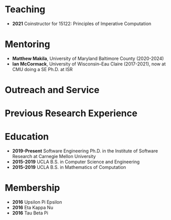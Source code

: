 Teaching
========
+ **2021** Coinstructor for 15122: Principles of Imperative Computation

Mentoring
=========
+ **Matthew Makila**, University of Maryland Baltimore County (2020-2024)
+ **Ian McCormack**, University of Wisconsin–Eau Claire (2017-2021), now at CMU doing a SE Ph.D. at ISR

Outreach and Service
====================

Previous Research Experience
============================

Education
=========
+ **2019-Present** Software Engineering Ph.D. in the Institute of Software Research at Carnegie Mellon University
+ **2015-2019** UCLA B.S. in Computer Science and Engineering
+ **2015-2019** UCLA B.S. in Mathematics of Computation

Membership
==========
+ **2016** Upsilon Pi Epsilon
+ **2016** Eta Kappa Nu
+ **2016** Tau Beta Pi
